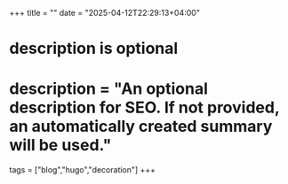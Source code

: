 +++
title = ""
date = "2025-04-12T22:29:13+04:00"

# description is optional
#
# description = "An optional description for SEO. If not provided, an automatically created summary will be used."

tags = ["blog","hugo","decoration"]
+++